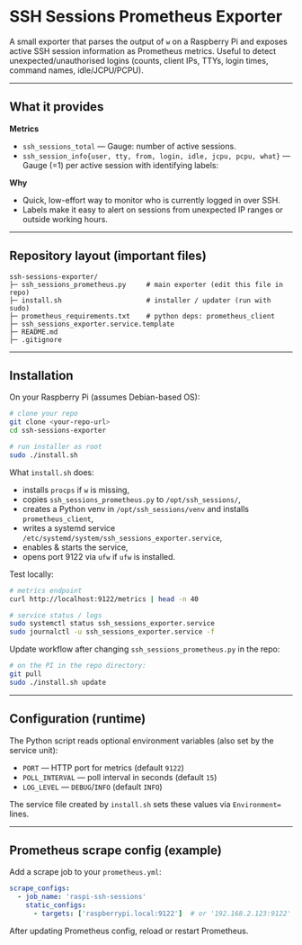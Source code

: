 # SSH Sessions Prometheus Exporter

A small exporter that parses the output of `w` on a Raspberry Pi and exposes active SSH session information as Prometheus metrics.
Useful to detect unexpected/unauthorised logins (counts, client IPs, TTYs, login times, command names, idle/JCPU/PCPU).

---

## What it provides

**Metrics**

* `ssh_sessions_total` — Gauge: number of active sessions.
* `ssh_session_info{user, tty, from, login, idle, jcpu, pcpu, what}` — Gauge (=1) per active session with identifying labels:

**Why**

* Quick, low-effort way to monitor who is currently logged in over SSH.
* Labels make it easy to alert on sessions from unexpected IP ranges or outside working hours.

---

## Repository layout (important files)

```
ssh-sessions-exporter/
├─ ssh_sessions_prometheus.py     # main exporter (edit this file in repo)
├─ install.sh                     # installer / updater (run with sudo)
├─ prometheus_requirements.txt    # python deps: prometheus_client
├─ ssh_sessions_exporter.service.template
├─ README.md
├─ .gitignore
```

---

## Installation

On your Raspberry Pi (assumes Debian-based OS):

```bash
# clone your repo
git clone <your-repo-url>
cd ssh-sessions-exporter

# run installer as root
sudo ./install.sh
```

What `install.sh` does:

* installs `procps` if `w` is missing,
* copies `ssh_sessions_prometheus.py` to `/opt/ssh_sessions/`,
* creates a Python venv in `/opt/ssh_sessions/venv` and installs `prometheus_client`,
* writes a systemd service `/etc/systemd/system/ssh_sessions_exporter.service`,
* enables & starts the service,
* opens port 9122 via `ufw` if `ufw` is installed.

Test locally:

```bash
# metrics endpoint
curl http://localhost:9122/metrics | head -n 40

# service status / logs
sudo systemctl status ssh_sessions_exporter.service
sudo journalctl -u ssh_sessions_exporter.service -f
```

Update workflow after changing `ssh_sessions_prometheus.py` in the repo:

```bash
# on the PI in the repo directory:
git pull
sudo ./install.sh update
```

---

## Configuration (runtime)

The Python script reads optional environment variables (also set by the service unit):

* `PORT` — HTTP port for metrics (default `9122`)
* `POLL_INTERVAL` — poll interval in seconds (default `15`)
* `LOG_LEVEL` — `DEBUG`/`INFO` (default `INFO`)

The service file created by `install.sh` sets these values via `Environment=` lines.

---

## Prometheus scrape config (example)

Add a scrape job to your `prometheus.yml`:

```yaml
scrape_configs:
  - job_name: 'raspi-ssh-sessions'
    static_configs:
      - targets: ['raspberrypi.local:9122']  # or '192.168.2.123:9122'
```

After updating Prometheus config, reload or restart Prometheus.
